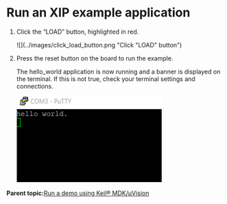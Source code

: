 # Run an XIP example application

1.  Click the “LOAD” button, highlighted in red.

    ![](../images/click_load_button.png "Click "LOAD" button")

2.  Press the reset button on the board to run the example.

    The hello\_world application is now running and a banner is displayed on the terminal. If this is not true, check your terminal settings and connections.

    ![](../images/text_display_hello_world.png "Text display of the hello_world demo")


**Parent topic:**[Run a demo using Keil® MDK/μVision](../topics/run_a_demo_using_keil__mdk_vision.md)

